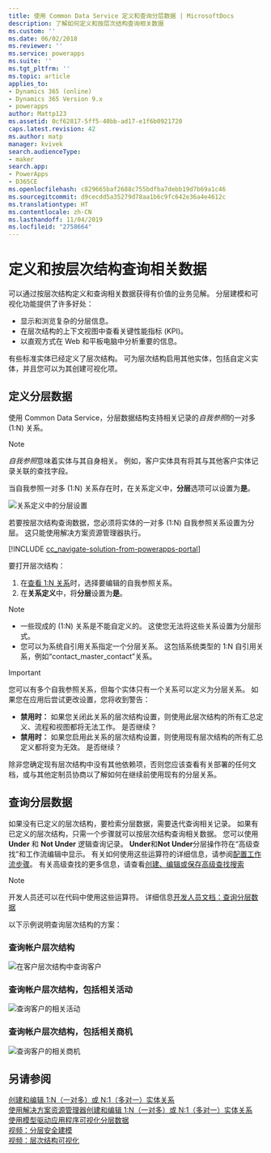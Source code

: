 ```yaml
---
title: 使用 Common Data Service 定义和查询分层数据 | MicrosoftDocs
description: 了解如何定义和按层次结构查询相关数据
ms.custom: ''
ms.date: 06/02/2018
ms.reviewer: ''
ms.service: powerapps
ms.suite: ''
ms.tgt_pltfrm: ''
ms.topic: article
applies_to:
- Dynamics 365 (online)
- Dynamics 365 Version 9.x
- powerapps
author: Mattp123
ms.assetid: 0cf62817-5ff5-40bb-ad17-e1f6b0921720
caps.latest.revision: 42
ms.author: matp
manager: kvivek
search.audienceType:
- maker
search.app:
- PowerApps
- D365CE
ms.openlocfilehash: c829665baf2688c755bdfba7debb19d7b69a1c46
ms.sourcegitcommit: d9cecdd5a35279d78aa1b6c9fc642e36a4e4612c
ms.translationtype: HT
ms.contentlocale: zh-CN
ms.lasthandoff: 11/04/2019
ms.locfileid: "2758664"
---
```

# <a name="define-and-query-hierarchically-related-data"></a>定义和按层次结构查询相关数据

可以通过按层次结构定义和查询相关数据获得有价值的业务见解。 分层建模和可视化功能提供了许多好处：  
  
- 显示和浏览复杂的分层信息。  
- 在层次结构的上下文视图中查看关键性能指标 (KPI)。  
- 以直观方式在 Web 和平板电脑中分析重要的信息。  
  
有些标准实体已经定义了层次结构。 可为层次结构启用其他实体，包括自定义实体，并且您可以为其创建可视化项。 

## <a name="define-hierarchical-data"></a>定义分层数据

使用 Common Data Service，分层数据结构支持相关记录的*自我参照*的一对多 (1:N) 关系。 

> [!NOTE]
> *自我参照*意味着实体与其自身相关。 例如，客户实体具有将其与其他客户实体记录关联的查找字段。

当自我参照一对多 (1:N) 关系存在时，在关系定义中，**分层**选项可以设置为**是**。

![关系定义中的分层设置](media/self-referential-relationship-car-solution-explorer.png)

若要按层次结构查询数据，您必须将实体的一对多 (1:N) 自我参照关系设置为分层。 这只能使用解决方案资源管理器执行。

[!INCLUDE [cc_navigate-solution-from-powerapps-portal](../../includes/cc_navigate-solution-from-powerapps-portal.md)]

要打开层次结构：  
  
1. 在[查看 1:N 关系](create-edit-1n-relationships-solution-explorer.md#view-entity-relationships)时，选择要编辑的自我参照关系。
2. 在**关系定义**中，将**分层**设置为**是**。  
  
> [!NOTE]
> - 一些现成的 (1:N) 关系是不能自定义的。 这使您无法将这些关系设置为分层形式。  
> - 您可以为系统自引用关系指定一个分层关系。 这包括系统类型的 1:N 自引用关系，例如“contact_master_contact”关系。  

> [!IMPORTANT]
> 您可以有多个自我参照关系，但每个实体只有一个关系可以定义为分层关系。 如果您在应用后尝试更改设置，您将收到警告：
>
> - **禁用时：** 如果您关闭此关系的层次结构设置，则使用此层次结构的所有汇总定义、流程和视图都将无法工作。 是否继续？ 
> - **禁用时：** 如果您启用此关系的层次结构设置，则使用现有层次结构的所有汇总定义都将变为无效。 是否继续？
>
> 除非您确定现有层次结构中没有其他依赖项，否则您应该查看有关部署的任何文档，或与其他定制员协商以了解如何在继续前使用现有的分层关系。

<a name="BKMK_Querydata"></a> 
  
## <a name="query-hierarchical-data"></a>查询分层数据  

如果没有已定义的层次结构，要检索分层数据，需要迭代查询相关记录。 如果有已定义的层次结构，只需一个步骤就可以按层次结构查询相关数据。 您可以使用 **Under** 和 **Not Under** 逻辑查询记录。 **Under**和**Not Under**分层操作符在“高级查找”和工作流编辑中显示。 有关如何使用这些运算符的详细信息，请参阅[配置工作流步骤](/flow/configure-workflow-steps#setting-conditions-for-workflow-actions)。 有关高级查找的更多信息，请查看[创建、编辑或保存高级查找搜索](https://docs.microsoft.com/dynamics365/customer-engagement/basics/save-advanced-find-search)  

> [!NOTE]
> 开发人员还可以在代码中使用这些运算符。 详细信息[开发人员文档：查询分层数据](/dynamics365/customer-engagement/developer/org-service/query-hierarchical-data)
  
以下示例说明查询层次结构的方案：  
  
### <a name="query-account-hierarchy"></a>查询帐户层次结构  
  
![在客户层次结构中查询客户](media/query-accounts.png)  
  
### <a name="query-account-hierarchy-including-related-activities"></a>查询帐户层次结构，包括相关活动  
  
![查询客户的相关活动](media/query-account-related-activities.png)  
  
###  <a name="query-account-hierarchy-including-related-opportunities"></a>查询帐户层次结构，包括相关商机  
  
![查询客户的相关商机](media/query-account-related-opportunities.png)  
  
## <a name="see-also"></a>另请参阅 
[创建和编辑 1:N（一对多）或 N:1（多对一）实体关系](create-edit-1n-relationships.md)<br />
[使用解决方案资源管理器创建和编辑 1:N（一对多）或 N:1（多对一）实体关系](create-edit-1n-relationships-solution-explorer.md)<br />
[使用模型驱动应用程序可视化分层数据](visualize-hierarchical-data.md)<br />
[视频：分层安全建模](https://www.youtube.com/watch?v=kx5So32DrCo&index=10&list=PLC3591A8FE4ADBE07)<br />
[视频：层次结构可视化](https://www.youtube.com/watch?v=_dGBE6icLNw&index=9&list=PLC3591A8FE4ADBE07)

